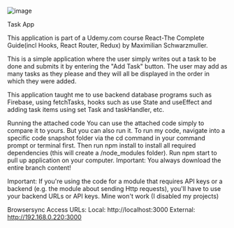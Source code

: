 ![image](https://user-images.githubusercontent.com/110921145/232882111-e6384391-9ba3-4f24-9d70-d20595e38f64.png)



Task App

This application is part of a Udemy.com course React-The Complete Guide(incl Hooks, React Router, Redux)
by Maximilian Schwarzmuller.


This is a simple application where the user simply writes out a task to be done and submits it by entering the "Add Task" button.
The user may add as many tasks as they please and they will all be displayed in the order in which they were added.


This application taught me to use backend database programs such as Firebase, using fetchTasks, hooks such as use State and useEffect and adding task items using set Task and taskHandler, etc.


Running the attached code You can use the attached code simply to compare it to yours. But you can also run it. To run my code, navigate into a specific code snapshot folder via the cd command in your command prompt or terminal first. Then run npm install to install all required dependencies (this will create a /node_modules folder). Run npm start to pull up application on your computer. Important: You always download the entire branch content!

Important: If you're using the code for a module that requires API keys or a backend (e.g. the module about sending Http requests), you'll have to use your backend URLs or API keys. Mine won't work (I disabled my projects)

Browsersync Access URLs: Local: http://localhost:3000 External: http://192.168.0.220:3000
